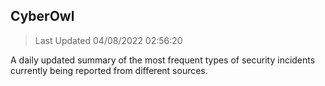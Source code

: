 ## CyberOwl 
> Last Updated 04/08/2022 02:56:20 


A daily updated summary of the most frequent types of security incidents currently being reported from different sources.

